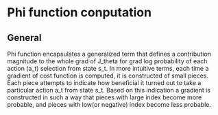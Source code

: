 # Phi function conputation

## General
Phi function encapsulates a generalized term that defines a contribution magnitude to the whole grad of J_theta for grad log probability of each action (a_t) selection from state s_t.
In more intuitive terms, each time a gradient of cost function is computed, it is constructed of small pieces.
Each piece attempts to indicate how beneficial it turned out to take a particular action a_t from state s_t.
Based on this indication a gradient is constructed in such a way that pieces with large index become more probable, and pieces with low(or negative) index become less probable.